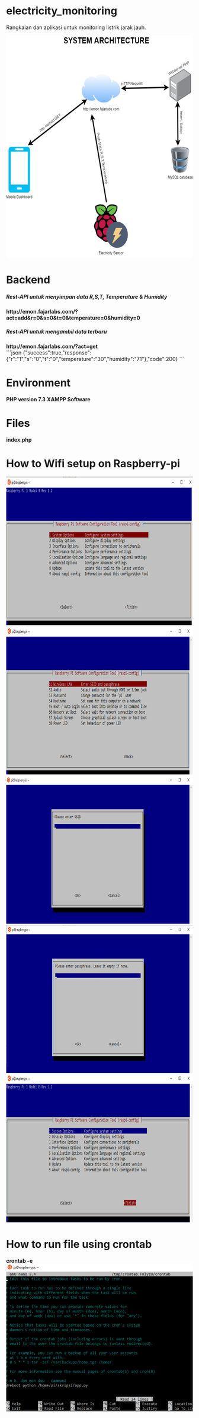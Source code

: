 # electricity_monitoring
Rangkaian dan aplikasi untuk monitoring listrik jarak jauh.

<img src="https://github.com/fajarlabs/electricity_monitoring/blob/master/screen-capture/design-architecture.jpg?raw=true" width="700" height="600" /><br />

# Backend
<h5> Rest-API untuk menyimpan data R,S,T, Temperature & Humidity </h5>
<b>http://emon.fajarlabs.com/?act=add&r=0&s=0&t=0&temperature=0&humidity=0</b><br />
<h5> Rest-API untuk mengambil data terbaru </h5>
<b>http://emon.fajarlabs.com/?act=get</b><br />
```json
{"success":true,"response":{"r":"1","s":"0","t":"0","temperature":"30","humidity":"71"},"code":200}
```

# Environment
<b>PHP version 7.3</b>
<b>XAMPP Software</b>

# Files
<b>index.php</b>

# How to Wifi setup on Raspberry-pi
<img src="https://github.com/fajarlabs/electricity_monitoring/blob/master/screen-capture/ss1.png?raw=true" width="700" height="400" /><br />
<img src="https://github.com/fajarlabs/electricity_monitoring/blob/master/screen-capture/ss2.png?raw=true" width="700" height="400" /><br />
<img src="https://github.com/fajarlabs/electricity_monitoring/blob/master/screen-capture/ss3.png?raw=true" width="700" height="400" /><br />
<img src="https://github.com/fajarlabs/electricity_monitoring/blob/master/screen-capture/ss4.png?raw=true" width="700" height="400" /><br />
<img src="https://github.com/fajarlabs/electricity_monitoring/blob/master/screen-capture/ss5.png?raw=true" width="700" height="400" /><br />

# How to run file using crontab
<b>crontab -e</b><br />
<img src="https://github.com/fajarlabs/electricity_monitoring/blob/master/screen-capture/ss_crontab.png?raw=true" width="700" height="400" /><br />
